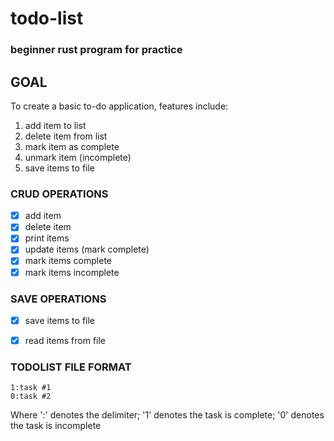 # todo-list
### beginner rust program for practice

## GOAL
To create a basic to-do application, features include:
  1. add item to list
  2. delete item from list
  3. mark item as complete
  4. unmark item (incomplete)
  5. save items to file

### CRUD OPERATIONS
* [x]  add item
* [x]  delete item
* [x]  print items
* [x]  update items (mark complete)
  * [x] mark items complete
  * [x] mark items incomplete

### SAVE OPERATIONS
* [x] save items to file
* [x] read items from file


### TODOLIST FILE FORMAT
`1:task #1`\
`0:task #2`

 Where ':' denotes the delimiter; '1' denotes the task is complete; '0' denotes the task is incomplete
